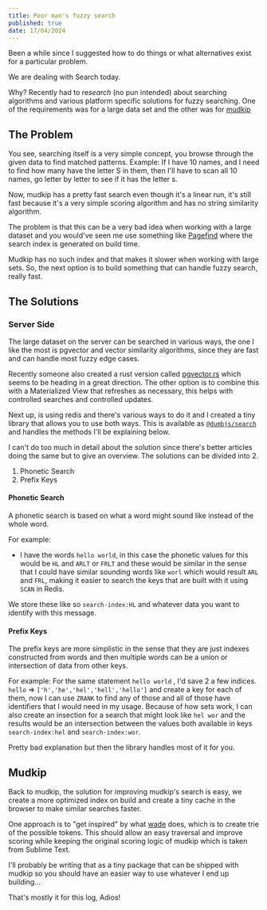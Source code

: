 ```yaml
---
title: Poor man's fuzzy search
published: true
date: 17/04/2024
---
```


Been a while since I suggested how to do things or what alternatives exist for a
particular problem.

We are dealing with Search today.

Why? Recently had to re*search* (no pun intended) about searching algorithms and
various platform specific solutions for fuzzy searching. One of the requirements
was for a large data set and the other was for
[mudkip](https://github.com/barelyhuman/mudkip)

## The Problem

You see, searching itself is a very simple concept, you browse through the given
data to find matched patterns. Example: If I have 10 names, and I need to find
how many have the letter S in them, then I'll have to scan all 10 names, go
letter by letter to see if it has the letter s.

Now, mudkip has a pretty fast search even though it's a linear run, it's still
fast because it's a very simple scoring algorithm and has no string similarity
algorithm.

The problem is that this can be a very bad idea when working with a large
dataset and you would've seen me use something like
[Pagefind](https://pagefind.app) where the search index is generated on build
time.

Mudkip has no such index and that makes it slower when working with large sets.
So, the next option is to build something that can handle fuzzy search, really
fast.

## The Solutions

### Server Side

The large dataset on the server can be searched in various ways, the one I like
the most is pgvector and vector similarity algorithms, since they are fast and
can handle most fuzzy edge cases.

Recently someone also created a rust version called
[pgvector.rs](https://github.com/tensorchord/pgvecto.rs) which seems to be
heading in a great direction. The other option is to combine this with a
Materialized View that refreshes as necessary, this helps with controlled
searches and controlled updates.

Next up, is using redis and there's various ways to do it and I created a tiny
library that allows you to use both ways. This is available as
[`@dumbjs/search`](https://github.com/dumbjs/search) and handles the methods
I'll be explaining below.

I can't do too much in detail about the solution since there's better articles
doing the same but to give an overview. The solutions can be divided into 2.

1. Phonetic Search
2. Prefix Keys

#### Phonetic Search

A phonetic search is based on what a word might sound like instead of the whole
word.

For example:

- I have the words `hello world`, in this case the phonetic values for this
  would be `HL` and `ARLT` or `FRLT` and these would be similar in the sense
  that I could have similar sounding words like `worl` which would result `ARL`
  and `FRL`, making it easier to search the keys that are built with it using
  `SCAN` in Redis.

We store these like so `search-index:HL` and whatever data you want to identify
with this message.

#### Prefix Keys

The prefix keys are more simplistic in the sense that they are just indexes
constructed from words and then multiple words can be a union or intersection of
data from other keys.

For example: For the same statement `hello world` , I'd save 2 a few indices.
`hello` => `['h','he','hel','hell','hello']` and create a key for each of them,
now I can use `ZRANK` to find any of those and all of those have identifiers
that I would need in my usage. Because of how sets work, I can also create an
insection for a search that might look like `hel wor` and the results would be
an intersection between the values both available in keys `search-index:hel` and
`search-index:wor`.

Pretty bad explanation but then the library handles most of it for you.

## Mudkip

Back to mudkip, the solution for improving mudkip's search is easy, we create a
more optimized index on build and create a tiny cache in the browser to make
similar searches faster.

One approach is to "get inspired" by what [wade](https://github.com/kbrsh/wade)
does, which is to create trie of the possible tokens. This should allow an easy
traversal and improve scoring while keeping the original scoring logic of mudkip
which is taken from Sublime Text.

I'll probably be writing that as a tiny package that can be shipped with mudkip
so you should have an easier way to use whatever I end up building...

That's mostly it for this log, Adios!
